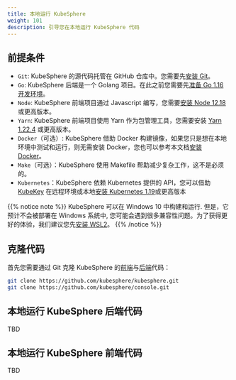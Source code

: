 ```yaml
---
title: 本地运行 KubeSphere
weight: 101
description: 引导您在本地运行 KubeSphere 代码
---
```


## 前提条件

* `Git`: KubeSphere 的源代码托管在 GitHub 仓库中。您需要先[安装 Git](https://git-scm.com/downloads)。
* `Go`: KubeSphere 后端是一个 Golang 项目。在此之前您需要先[准备 Go 1.16 开发环境](https://go.dev/doc/install)。
* `Node`: KubeSphere 前端项目通过 Javascript 编写，您需要[安装 Node 12.18](https://nodejs.dev/download/) 或更高版本。
* `Yarn`: KubeSphere 前端项目使用 Yarn 作为包管理工具，您需要安装 [Yarn 1.22.4](https://classic.yarnpkg.com/lang/en/docs/install/) 或更高版本。
* `Docker`（可选）: KubeSphere 借助 Docker 构建镜像，如果您只是想在本地环境中测试和运行，则无需安装 Docker，您也可以参考本文档[安装 Docker](https://docs.docker.com/get-docker/)。
* `Make`（可选）：KubeSphere 使用 Makefile 帮助减少复杂工作，这不是必须的。
* `Kubernetes`：KubeSphere 依赖 Kubernetes 提供的 API，您可以借助 [KubeKey](https://github.com/kubesphere/kubekey) 在远程环境或本地[安装 Kubernetes 1.19](https://github.com/kubesphere/kubekey#create-a-cluster)或更高版本

{{% notice note %}}
KubeSphere 可以在 Windows 10 中构建和运行. 但是，它预计不会被部署在 Windows 系统中, 您可能会遇到很多兼容性问题。为了获得更好的体验，我们建议您先[安装 WSL2](https://docs.microsoft.com/en-us/windows/wsl/install-win10)。
{{% /notice %}}

## 克隆代码

首先您需要通过 Git 克隆 KubeSphere 的[前端](https://github.com/kubesphere/console)与[后端](https://github.com/kubesphere/kubesphere)代码：

```bash
git clone https://github.com/kubesphere/kubesphere.git
git clone https://github.com/kubesphere/console.git
```

## 本地运行 KubeSphere 后端代码

TBD

## 本地运行 KubeSphere 前端代码

TBD

